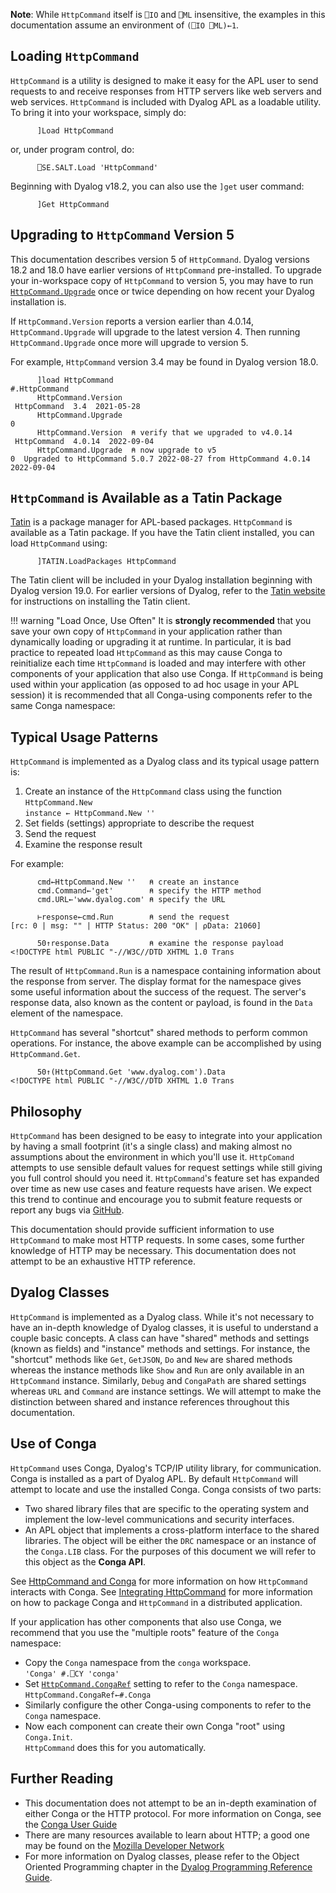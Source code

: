 
__Note__: While `HttpCommand` itself is `⎕IO` and `⎕ML` insensitive, the examples in this documentation assume an environment of `(⎕IO ⎕ML)←1`.

## Loading `HttpCommand`
`HttpCommand` is a utility is designed to make it easy for the APL user to send requests to and receive responses from HTTP servers like web servers and web services. `HttpCommand` is included with Dyalog APL as a loadable utility. To bring it into your workspace, simply do:
```APL
      ]Load HttpCommand
```
or, under program control, do:
```APL
      ⎕SE.SALT.Load 'HttpCommand' 
```
Beginning with Dyalog v18.2, you can also use the `]get` user command:
```APL
      ]Get HttpCommand
```

## Upgrading to `HttpCommand` Version 5
This documentation describes version 5 of `HttpCommand`.  Dyalog versions 18.2 and 18.0 have earlier versions of `HttpCommand` pre-installed. To upgrade your in-workspace copy of `HttpCommand` to version 5, you may have to run [`HttpCommand.Upgrade`](./misc-methods.md#upgrade) once or twice depending on how recent your Dyalog installation is.

If `HttpCommand.Version` reports a version earlier than 4.0.14, `HttpCommand.Upgrade` will upgrade to the latest version 4. Then running `HttpCommand.Upgrade` once more will upgrade to version 5.

For example, `HttpCommand` version 3.4 may be found in Dyalog version 18.0.
```
      ]load HttpCommand
#.HttpCommand
      HttpCommand.Version
 HttpCommand  3.4  2021-05-28 
      HttpCommand.Upgrade
0   
      HttpCommand.Version  ⍝ verify that we upgraded to v4.0.14
 HttpCommand  4.0.14  2022-09-04 
      HttpCommand.Upgrade  ⍝ now upgrade to v5
0  Upgraded to HttpCommand 5.0.7 2022-08-27 from HttpCommand 4.0.14 2022-09-04 
```

## `HttpCommand` is Available as a Tatin Package 
[Tatin](https://tatin.dev) is a package manager for APL-based packages. `HttpCommand` is available as a Tatin package. If you have the Tatin client installed, you can load `HttpCommand` using:
```APL
      ]TATIN.LoadPackages HttpCommand
```
The Tatin client will be included in your Dyalog installation beginning with Dyalog version 19.0. For earlier versions of Dyalog, refer to the [Tatin website](https://tatin.dev) for instructions on installing the Tatin client.

!!! warning "Load Once, Use Often"
     It is **strongly recommended** that you save your own copy of `HttpCommand` in your application rather than dynamically loading or upgrading it at runtime. In particular, it is bad practice to repeated load `HttpCommand` as this may cause Conga to  reinitialize each time `HttpCommand` is loaded and may interfere with other components of your application that also use Conga. If `HttpCommand` is being used within your application (as opposed to ad hoc usage in your APL session) it is recommended that all Conga-using components refer to the same Conga namespace:

## Typical Usage Patterns

`HttpCommand` is implemented as a Dyalog class and its typical usage pattern is:

1. Create an instance of the `HttpCommand` class using the function `HttpCommand.New`<br/>
      `instance ← HttpCommand.New ''`
1. Set fields (settings) appropriate to describe the request
1. Send the request
1. Examine the response result

For example:
```APL
      cmd←HttpCommand.New ''   ⍝ create an instance
      cmd.Command←'get'        ⍝ specify the HTTP method 
      cmd.URL←'www.dyalog.com' ⍝ specify the URL

      ⊢response←cmd.Run        ⍝ send the request
[rc: 0 | msg: "" | HTTP Status: 200 "OK" | ⍴Data: 21060]

      50↑response.Data         ⍝ examine the response payload
<!DOCTYPE html PUBLIC "-//W3C//DTD XHTML 1.0 Trans      
```
The result of `HttpCommand.Run` is a namespace containing information about the response from server.  The display format for the namespace gives some useful information about the success of the request.  The server's response data, also known as the content or payload, is found in the `Data` element of the namespace.

`HttpCommand` has several "shortcut" shared methods to perform common operations. For instance, the above example can be accomplished by using `HttpCommand.Get`.

```APL
      50↑(HttpCommand.Get 'www.dyalog.com').Data
<!DOCTYPE html PUBLIC "-//W3C//DTD XHTML 1.0 Trans      
```
## Philosophy
`HttpCommand` has been designed to be easy to integrate into your application by having a small footprint (it's a single class) and making almost no assumptions about the environment in which you'll use it. `HttpComand` attempts to use sensible default values for request settings while still giving you full control should you need it.  `HttpCommand`'s feature set has expanded over time as new use cases and feature requests have arisen. We expect this trend to continue and encourage you to submit feature requests or report any bugs via [GitHub](https://github.com/Dyalog/HttpCommand/issues).

This documentation should provide sufficient information to use `HttpCommand` to make most HTTP requests. In some cases, some further knowledge of HTTP may be necessary. This documentation does not attempt to be an exhaustive HTTP reference.

## Dyalog Classes
`HttpCommand` is implemented as a Dyalog class. While it's not necessary to have an in-depth knowledge of Dyalog classes, it is useful to understand a couple basic concepts. A class can have "shared" methods and settings (known as fields) and "instance" methods and settings. For instance, the "shortcut" methods like `Get`, `GetJSON`, `Do` and `New` are shared methods whereas the instance methods like `Show` and `Run` are only available in an `HttpCommand` instance. Similarly, `Debug` and `CongaPath` are shared settings whereas `URL` and `Command` are instance settings. We will attempt to make the distinction between shared and instance references throughout this documentation.

## Use of Conga
`HttpCommand` uses Conga, Dyalog's TCP/IP utility library, for communication. Conga is installed as a part of Dyalog APL. By default `HttpCommand` will attempt to locate and use the installed Conga.  Conga consists of two parts:

* Two shared library files that are specific to the operating system and implement the low-level communications and security interfaces.
* An APL object that implements a cross-platform interface to the shared libraries.  The object will be either the `DRC` namespace or an instance of the `Conga.LIB` class. For the purposes of this document we will refer to this object as the __Conga API__.

See [HttpCommand and Conga](./conga.md) for more information on how `HttpCommand` interacts with Conga.  See [Integrating HttpCommand](./integrating.md) for more information on how to package Conga and `HttpCommand` in a distributed application. 

If your application has other components that also use Conga, we recommend that you use the "multiple roots" feature of the `Conga` namespace:

* Copy the `Conga` namespace from the `conga` workspace.</br>
          `'Conga' #.⎕CY 'conga'`
* Set [`HttpCommand.CongaRef`](conga.md#overriding-default-locations) setting to refer to the `Conga` namespace.</br>
          `HttpCommand.CongaRef←#.Conga`  
* Similarly configure the other Conga-using components to refer to the `Conga` namespace.
* Now each component can create their own Conga "root" using `Conga.Init`.<br/>`HttpCommand` does this for you automatically.

## Further Reading
* This documentation does not attempt to be an in-depth examination of either Conga or the HTTP protocol. For more information on Conga, see the [Conga User Guide](https://docs.dyalog.com/latest/Conga%20User%20Guide.pdf)
* There are many resources available to learn about HTTP; a good one may be found on the [Mozilla Developer Network](https://developer.mozilla.org/en-US/docs/Web/HTTP)
* For more information on Dyalog classes, please refer to the Object Oriented Programming chapter in the [Dyalog Programming Reference Guide](https://docs.dyalog.com/latest/Dyalog%20Programming%20Reference%20Guide.pdf). 